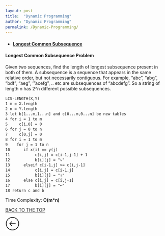 ```yaml
---
layout: post
title:  "Dynamic Programming"
author: "Dynamic Programming"
permalink: /Dynamic-Programming/
---
```



* #### [Longest Common Subsequence](#longest-common-subsequence-problem)



#### __Longest Common Subsequence Problem__

Given two sequences, find the length of longest subsequence present in both of them. A subsequence is a sequence that appears in the same relative order, but not necessarily contiguous. For example, “abc”, “abg”, “bdf”, “aeg”, ‘”acefg”, .. etc are subsequences of “abcdefg”. So a string of length n has 2^n different possible subsequences.

```
LCS-LENGTH(X,Y)
1 m = X.length
2 n = Y.length
3 let b[1...m,1...n] and c[0...m,0...n] be new tables
4 for i = 1 to m
5     c[i,0] = 0
6 for j = 0 to n
7     c[0,j] = 0
8 for i = 1 to m
9    for j = 1 to n
10      if x(i) == y(j)
11           c[i,j] = c[i-1,j-1] + 1
12           b[i][j] = "↖"
13      elseif c[i-1,j] >= c[i,j-1]
14           c[i,j] = c[i-1,j]
15           b[i][j] = "↑"
16      else c[i,j] = c[i,j-1]
17           b[i][j] = "←" 
18 return c and b
```
Time Complexity: __O(m*n)__ 

[BACK TO THE TOP](#top)

[![](/img/back.png)](/Search)
